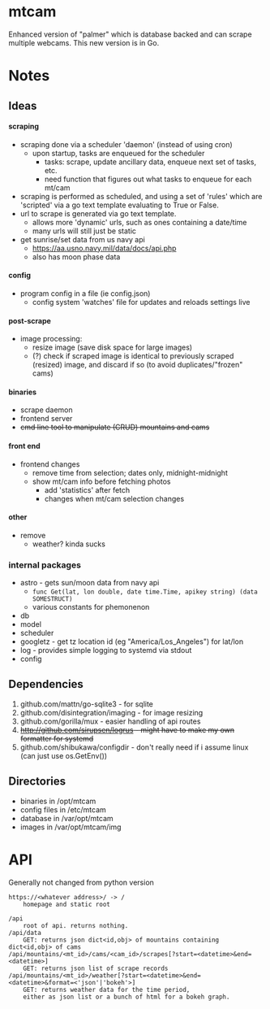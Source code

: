 # mtcam
Enhanced version of "palmer" which is database backed and can scrape multiple webcams.
This new version is in Go.

# Notes

## Ideas

#### scraping
- scraping done via a scheduler 'daemon' (instead of using cron)
    - upon startup, tasks are enqueued for the scheduler
        - tasks: scrape, update ancillary data, enqueue next set of tasks, etc.
        - need function that figures out what tasks to enqueue for each mt/cam
- scraping is performed as scheduled, and using a set of 'rules' which are
    'scripted' via a go text template evaluating to True or False.
- url to scrape is generated via go text template.
    - allows more 'dynamic' urls, such as ones containing a date/time
    - many urls will still just be static
- get sunrise/set data from us navy api
    - https://aa.usno.navy.mil/data/docs/api.php
    - also has moon phase data

#### config
- program config in a file (ie config.json)
    - config system 'watches' file for updates and reloads settings live

#### post-scrape
- image processing:
    - resize image (save disk space for large images)
    - (?) check if scraped image is identical to previously scraped (resized)
        image, and discard if so (to avoid duplicates/"frozen" cams)

#### binaries
- scrape daemon
- frontend server
- ~~cmd line tool to manipulate (CRUD) mountains and cams~~

#### front end
- frontend changes
    - remove time from selection; dates only, midnight-midnight
    - show mt/cam info before fetching photos
        - add 'statistics' after fetch
        - changes when mt/cam selection changes

#### other
- remove
    - weather? kinda sucks

### internal packages
- astro - gets sun/moon data from navy api
    - `func Get(lat, lon double, date time.Time, apikey string) (data SOMESTRUCT)`
    - various constants for phemonenon
- db
- model
- scheduler
- googletz - get tz location id (eg "America/Los_Angeles") for lat/lon
- log - provides simple logging to systemd via stdout
- config

## Dependencies
1. github.com/mattn/go-sqlite3 - for sqlite
1. github.com/disintegration/imaging - for image resizing
1. github.com/gorilla/mux - easier handling of api routes
1. ~~http://github.com/sirupsen/logrus - might have to make my own formatter for systemd~~
1. github.com/shibukawa/configdir - don't really need if i assume linux (can just use os.GetEnv())

## Directories
- binaries in /opt/mtcam
- config files in /etc/mtcam
- database in /var/opt/mtcam
- images in /var/opt/mtcam/img

# API
Generally not changed from python version

    https://<whatever address>/ -> /
        homepage and static root

    /api
        root of api. returns nothing.
    /api/data
        GET: returns json dict<id,obj> of mountains containing dict<id,obj> of cams
    /api/mountains/<mt_id>/cams/<cam_id>/scrapes[?start=<datetime>&end=<datetime>]
        GET: returns json list of scrape records
    /api/mountains/<mt_id>/weather[?start=<datetime>&end=<datetime>&format=<'json'|'bokeh'>]
        GET: returns weather data for the time period, 
        either as json list or a bunch of html for a bokeh graph.

